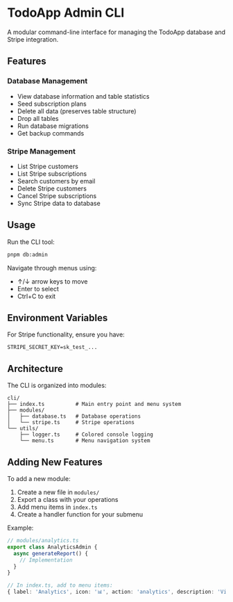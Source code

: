 # TodoApp Admin CLI

A modular command-line interface for managing the TodoApp database and Stripe integration.

## Features

### Database Management
- View database information and table statistics
- Seed subscription plans
- Delete all data (preserves table structure)
- Drop all tables
- Run database migrations
- Get backup commands

### Stripe Management
- List Stripe customers
- List Stripe subscriptions
- Search customers by email
- Delete Stripe customers
- Cancel Stripe subscriptions
- Sync Stripe data to database

## Usage

Run the CLI tool:

```bash
pnpm db:admin
```

Navigate through menus using:
- ↑/↓ arrow keys to move
- Enter to select
- Ctrl+C to exit

## Environment Variables

For Stripe functionality, ensure you have:
```env
STRIPE_SECRET_KEY=sk_test_...
```

## Architecture

The CLI is organized into modules:

```
cli/
├── index.ts          # Main entry point and menu system
├── modules/
│   ├── database.ts   # Database operations
│   └── stripe.ts     # Stripe operations
└── utils/
    ├── logger.ts     # Colored console logging
    └── menu.ts       # Menu navigation system
```

## Adding New Features

To add a new module:

1. Create a new file in `modules/`
2. Export a class with your operations
3. Add menu items in `index.ts`
4. Create a handler function for your submenu

Example:
```typescript
// modules/analytics.ts
export class AnalyticsAdmin {
  async generateReport() {
    // Implementation
  }
}

// In index.ts, add to menu items:
{ label: 'Analytics', icon: '📊', action: 'analytics', description: 'View analytics' }
```